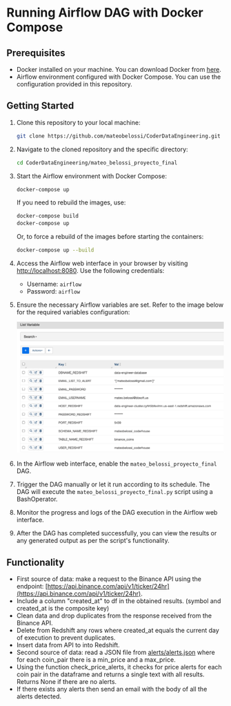 # Running Airflow DAG with Docker Compose

## Prerequisites

- Docker installed on your machine. You can download Docker from [here](https://www.docker.com/get-started).
- Airflow environment configured with Docker Compose. You can use the configuration provided in this repository.

## Getting Started

1. Clone this repository to your local machine:

    ```sh
    git clone https://github.com/mateobelossi/CoderDataEngineering.git
    ```

2. Navigate to the cloned repository and the specific directory:

    ```sh
    cd CoderDataEngineering/mateo_belossi_proyecto_final
    ```

3. Start the Airflow environment with Docker Compose:

    ```sh
    docker-compose up
    ```

    If you need to rebuild the images, use:

    ```sh
    docker-compose build
    docker-compose up
    ```

    Or, to force a rebuild of the images before starting the containers:

    ```sh
    docker-compose up --build
    ```

4. Access the Airflow web interface in your browser by visiting [http://localhost:8080](http://localhost:8080). Use the following credentials:

   - Username: `airflow`
   - Password: `airflow`

5. Ensure the necessary Airflow variables are set. Refer to the image below for the required variables configuration:

    ![Airflow Variables](https://github.com/mateobelossi/CoderDataEngineering/blob/main/mateo_belossi_proyecto_final/airflow_variables.png)

6. In the Airflow web interface, enable the `mateo_belossi_proyecto_final` DAG.

7. Trigger the DAG manually or let it run according to its schedule. The DAG will execute the `mateo_belossi_proyecto_final.py` script using a BashOperator.

8. Monitor the progress and logs of the DAG execution in the Airflow web interface.

9. After the DAG has completed successfully, you can view the results or any generated output as per the script's functionality.

## Functionality

- First source of data: make a request to the Binance API using the endpoint: [https://api.binance.com/api/v1/ticker/24hr](https://api.binance.com/api/v1/ticker/24hr).
- Include a column "created_at" to df in the obtained results. (symbol and created_at is the composite key)
- Clean data and drop duplicates from the response received from the Binance API.
- Delete from Redshift any rows where created_at equals the current day of execution to prevent duplicates.
- Insert data from API to into Redshift.
- Second source of data: read a JSON file from [alerts/alerts.json](https://github.com/mateobelossi/CoderDataEngineering/blob/main/mateo_belossi_proyecto_final/alerts/alerts.json) where for each coin_pair there is a min_price and a max_price.
- Using the function check_price_alerts, it checks for price alerts for each coin pair in the dataframe and returns a single text with all results.
  Returns None if there are no alerts.
- If there exists any alerts then send an email with the body of all the alerts detected.
